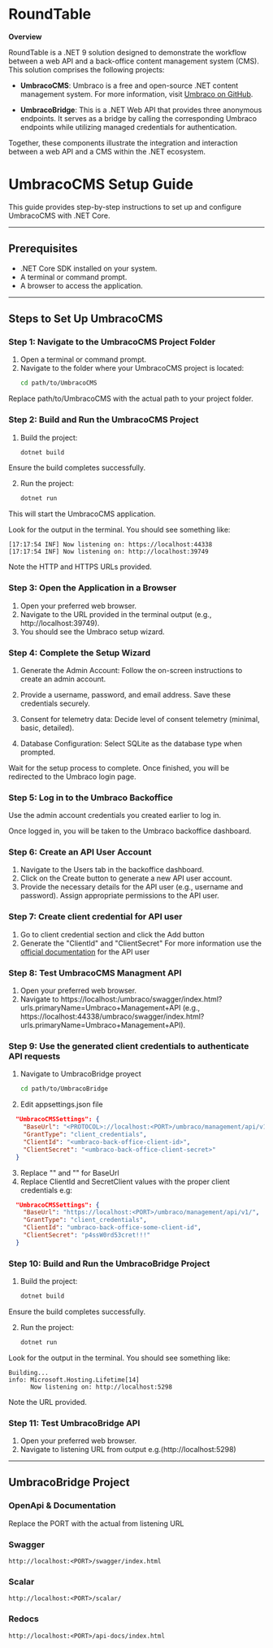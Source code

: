 ﻿# RoundTable
**Overview**

RoundTable is a .NET 9 solution designed to demonstrate the workflow between a web API and a back-office content management system (CMS). This solution comprises the following projects:

- **UmbracoCMS**: Umbraco is a free and open-source .NET content management system. For more information, visit [Umbraco on GitHub](https://github.com/umbraco/Umbraco-CMS).

- **UmbracoBridge**: This is a .NET Web API that provides three anonymous endpoints. It serves as a bridge by calling the corresponding Umbraco endpoints while utilizing managed credentials for authentication. 

Together, these components illustrate the integration and interaction between a web API and a CMS within the .NET ecosystem.

# UmbracoCMS Setup Guide

This guide provides step-by-step instructions to set up and configure UmbracoCMS with .NET Core.

---

## Prerequisites
- .NET Core SDK installed on your system.
- A terminal or command prompt.
- A browser to access the application.

---

## Steps to Set Up UmbracoCMS

### Step 1: Navigate to the UmbracoCMS Project Folder
1. Open a terminal or command prompt.
2. Navigate to the folder where your UmbracoCMS project is located:
   ```bash
   cd path/to/UmbracoCMS
Replace path/to/UmbracoCMS with the actual path to your project folder.

### Step 2: Build and Run the UmbracoCMS Project
1. Build the project:
   ```bash
   dotnet build
Ensure the build completes successfully.

2. Run the project:
   ```bash
   dotnet run
This will start the UmbracoCMS application.

Look for the output in the terminal. You should see something like:
```plain text
[17:17:54 INF] Now listening on: https://localhost:44338
[17:17:54 INF] Now listening on: http://localhost:39749
```
Note the HTTP and HTTPS URLs provided.   

### Step 3: Open the Application in a Browser
1. Open your preferred web browser.
2. Navigate to the URL provided in the terminal output (e.g., http://localhost:39749).
3. You should see the Umbraco setup wizard.

### Step 4: Complete the Setup Wizard
1. Generate the Admin Account:
Follow the on-screen instructions to create an admin account.

2. Provide a username, password, and email address.
Save these credentials securely.

3. Consent for telemetry data:
Decide level of consent telemetry (minimal, basic, detailed).

4. Database Configuration:
Select SQLite as the database type when prompted.

Wait for the setup process to complete. Once finished, you will be redirected to the Umbraco login page.

### Step 5: Log in to the Umbraco Backoffice
Use the admin account credentials you created earlier to log in.

Once logged in, you will be taken to the Umbraco backoffice dashboard.

### Step 6: Create an API User Account
1. Navigate to the Users tab in the backoffice dashboard.
2. Click on the Create button to generate a new API user account.
3. Provide the necessary details for the API user (e.g., username and password).
Assign appropriate permissions to the API user.

### Step 7: Create client credential for API user
1. Go to client credential section and click the Add button
2. Generate the "ClientId" and "ClientSecret"
For more information use the [official documentation](https://docs.umbraco.com/umbraco-cms/fundamentals/data/users/api-users) for the API user

### Step 8: Test UmbracoCMS Managment API
1. Open your preferred web browser.
2. Navigate to https://localhost:<PORT>/umbraco/swagger/index.html?urls.primaryName=Umbraco+Management+API (e.g., https://localhost:44338/umbraco/swagger/index.html?urls.primaryName=Umbraco+Management+API).

### Step 9: Use the generated client credentials to authenticate API requests
1. Navigate to UmbracoBridge proyect 
   ```bash
   cd path/to/UmbracoBridge
2. Edit appsettings.json file
```json text
  "UmbracoCMSSettings": {
    "BaseUrl": "<PROTOCOL>://localhost:<PORT>/umbraco/management/api/v1/",
    "GrantType": "client_credentials",
    "ClientId": "<umbraco-back-office-client-id>",
    "ClientSecret": "<umbraco-back-office-client-secret>"
  }
```
3. Replace "<PROTOCOL>" and "<PORT>" for BaseUrl
4. Replace ClientId and SecretClient values with the proper client credentials
   e.g:
```json text
  "UmbracoCMSSettings": {
    "BaseUrl": "https://localhost:<PORT>/umbraco/management/api/v1/",
    "GrantType": "client_credentials",
    "ClientId": "umbraco-back-office-some-client-id",
    "ClientSecret": "p4ssW0rd53cret!!!"
  }
```

### Step 10: Build and Run the UmbracoBridge Project
1. Build the project:
   ```bash
   dotnet build
Ensure the build completes successfully.

2. Run the project:
   ```bash
   dotnet run

Look for the output in the terminal. You should see something like:
```plain text
Building...
info: Microsoft.Hosting.Lifetime[14]
      Now listening on: http://localhost:5298
```
Note the URL provided.

### Step 11: Test UmbracoBridge API
1. Open your preferred web browser.
2. Navigate to listening URL from output e.g.(http://localhost:5298)
---
## UmbracoBridge Project
### OpenApi & Documentation
Replace the PORT with the actual from listening URL
### Swagger
```plain text
http://localhost:<PORT>/swagger/index.html
```
### Scalar
```plain text
http://localhost:<PORT>/scalar/
```
### Redocs
```plain text
http://localhost:<PORT>/api-docs/index.html
```

